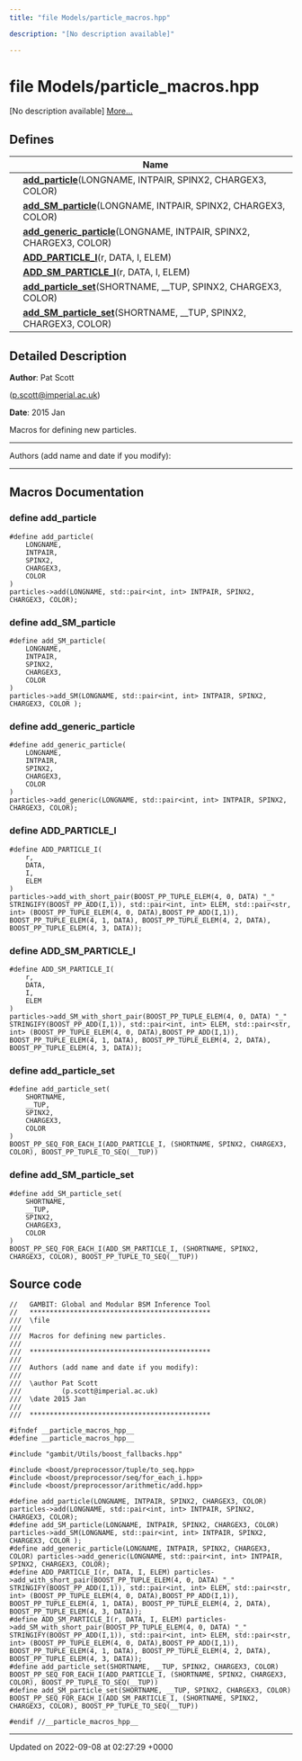 ```yaml
---
title: "file Models/particle_macros.hpp"

description: "[No description available]"

---
```


# file Models/particle_macros.hpp

[No description available] [More...](#detailed-description)

## Defines

|                | Name           |
| -------------- | -------------- |
|  | **[add_particle](/documentation/code/files/particle__macros_8hpp/#define-add-particle)**(LONGNAME, INTPAIR, SPINX2, CHARGEX3, COLOR)  |
|  | **[add_SM_particle](/documentation/code/files/particle__macros_8hpp/#define-add-sm-particle)**(LONGNAME, INTPAIR, SPINX2, CHARGEX3, COLOR)  |
|  | **[add_generic_particle](/documentation/code/files/particle__macros_8hpp/#define-add-generic-particle)**(LONGNAME, INTPAIR, SPINX2, CHARGEX3, COLOR)  |
|  | **[ADD_PARTICLE_I](/documentation/code/files/particle__macros_8hpp/#define-add-particle-i)**(r, DATA, I, ELEM)  |
|  | **[ADD_SM_PARTICLE_I](/documentation/code/files/particle__macros_8hpp/#define-add-sm-particle-i)**(r, DATA, I, ELEM)  |
|  | **[add_particle_set](/documentation/code/files/particle__macros_8hpp/#define-add-particle-set)**(SHORTNAME, __TUP, SPINX2, CHARGEX3, COLOR)  |
|  | **[add_SM_particle_set](/documentation/code/files/particle__macros_8hpp/#define-add-sm-particle-set)**(SHORTNAME, __TUP, SPINX2, CHARGEX3, COLOR)  |

## Detailed Description


**Author**: Pat Scott 

 ([p.scott@imperial.ac.uk](mailto:p.scott@imperial.ac.uk)) 

**Date**: 2015 Jan

Macros for defining new particles.



------------------

Authors (add name and date if you modify):



------------------




## Macros Documentation

### define add_particle

```
#define add_particle(
    LONGNAME,
    INTPAIR,
    SPINX2,
    CHARGEX3,
    COLOR
)
particles->add(LONGNAME, std::pair<int, int> INTPAIR, SPINX2, CHARGEX3, COLOR);
```


### define add_SM_particle

```
#define add_SM_particle(
    LONGNAME,
    INTPAIR,
    SPINX2,
    CHARGEX3,
    COLOR
)
particles->add_SM(LONGNAME, std::pair<int, int> INTPAIR, SPINX2, CHARGEX3, COLOR );
```


### define add_generic_particle

```
#define add_generic_particle(
    LONGNAME,
    INTPAIR,
    SPINX2,
    CHARGEX3,
    COLOR
)
particles->add_generic(LONGNAME, std::pair<int, int> INTPAIR, SPINX2, CHARGEX3, COLOR);
```


### define ADD_PARTICLE_I

```
#define ADD_PARTICLE_I(
    r,
    DATA,
    I,
    ELEM
)
particles->add_with_short_pair(BOOST_PP_TUPLE_ELEM(4, 0, DATA) "_" STRINGIFY(BOOST_PP_ADD(I,1)), std::pair<int, int> ELEM, std::pair<str, int> (BOOST_PP_TUPLE_ELEM(4, 0, DATA),BOOST_PP_ADD(I,1)), BOOST_PP_TUPLE_ELEM(4, 1, DATA), BOOST_PP_TUPLE_ELEM(4, 2, DATA), BOOST_PP_TUPLE_ELEM(4, 3, DATA));
```


### define ADD_SM_PARTICLE_I

```
#define ADD_SM_PARTICLE_I(
    r,
    DATA,
    I,
    ELEM
)
particles->add_SM_with_short_pair(BOOST_PP_TUPLE_ELEM(4, 0, DATA) "_" STRINGIFY(BOOST_PP_ADD(I,1)), std::pair<int, int> ELEM, std::pair<str, int> (BOOST_PP_TUPLE_ELEM(4, 0, DATA),BOOST_PP_ADD(I,1)), BOOST_PP_TUPLE_ELEM(4, 1, DATA), BOOST_PP_TUPLE_ELEM(4, 2, DATA), BOOST_PP_TUPLE_ELEM(4, 3, DATA));
```


### define add_particle_set

```
#define add_particle_set(
    SHORTNAME,
    __TUP,
    SPINX2,
    CHARGEX3,
    COLOR
)
BOOST_PP_SEQ_FOR_EACH_I(ADD_PARTICLE_I, (SHORTNAME, SPINX2, CHARGEX3, COLOR), BOOST_PP_TUPLE_TO_SEQ(__TUP))
```


### define add_SM_particle_set

```
#define add_SM_particle_set(
    SHORTNAME,
    __TUP,
    SPINX2,
    CHARGEX3,
    COLOR
)
BOOST_PP_SEQ_FOR_EACH_I(ADD_SM_PARTICLE_I, (SHORTNAME, SPINX2, CHARGEX3, COLOR), BOOST_PP_TUPLE_TO_SEQ(__TUP))
```


## Source code

```
//   GAMBIT: Global and Modular BSM Inference Tool
//   *********************************************
///  \file
///
///  Macros for defining new particles.
///
///  *********************************************
///
///  Authors (add name and date if you modify):
///   
///  \author Pat Scott  
///          (p.scott@imperial.ac.uk)
///  \date 2015 Jan
///
///  *********************************************

#ifndef __particle_macros_hpp__
#define __particle_macros_hpp__

#include "gambit/Utils/boost_fallbacks.hpp"

#include <boost/preprocessor/tuple/to_seq.hpp>
#include <boost/preprocessor/seq/for_each_i.hpp>
#include <boost/preprocessor/arithmetic/add.hpp>

#define add_particle(LONGNAME, INTPAIR, SPINX2, CHARGEX3, COLOR) particles->add(LONGNAME, std::pair<int, int> INTPAIR, SPINX2, CHARGEX3, COLOR);
#define add_SM_particle(LONGNAME, INTPAIR, SPINX2, CHARGEX3, COLOR) particles->add_SM(LONGNAME, std::pair<int, int> INTPAIR, SPINX2, CHARGEX3, COLOR );
#define add_generic_particle(LONGNAME, INTPAIR, SPINX2, CHARGEX3, COLOR) particles->add_generic(LONGNAME, std::pair<int, int> INTPAIR, SPINX2, CHARGEX3, COLOR);
#define ADD_PARTICLE_I(r, DATA, I, ELEM) particles->add_with_short_pair(BOOST_PP_TUPLE_ELEM(4, 0, DATA) "_" STRINGIFY(BOOST_PP_ADD(I,1)), std::pair<int, int> ELEM, std::pair<str, int> (BOOST_PP_TUPLE_ELEM(4, 0, DATA),BOOST_PP_ADD(I,1)), BOOST_PP_TUPLE_ELEM(4, 1, DATA), BOOST_PP_TUPLE_ELEM(4, 2, DATA), BOOST_PP_TUPLE_ELEM(4, 3, DATA));
#define ADD_SM_PARTICLE_I(r, DATA, I, ELEM) particles->add_SM_with_short_pair(BOOST_PP_TUPLE_ELEM(4, 0, DATA) "_" STRINGIFY(BOOST_PP_ADD(I,1)), std::pair<int, int> ELEM, std::pair<str, int> (BOOST_PP_TUPLE_ELEM(4, 0, DATA),BOOST_PP_ADD(I,1)), BOOST_PP_TUPLE_ELEM(4, 1, DATA), BOOST_PP_TUPLE_ELEM(4, 2, DATA), BOOST_PP_TUPLE_ELEM(4, 3, DATA));
#define add_particle_set(SHORTNAME, __TUP, SPINX2, CHARGEX3, COLOR) BOOST_PP_SEQ_FOR_EACH_I(ADD_PARTICLE_I, (SHORTNAME, SPINX2, CHARGEX3, COLOR), BOOST_PP_TUPLE_TO_SEQ(__TUP))
#define add_SM_particle_set(SHORTNAME, __TUP, SPINX2, CHARGEX3, COLOR) BOOST_PP_SEQ_FOR_EACH_I(ADD_SM_PARTICLE_I, (SHORTNAME, SPINX2, CHARGEX3, COLOR), BOOST_PP_TUPLE_TO_SEQ(__TUP))

#endif //__particle_macros_hpp__
```


-------------------------------

Updated on 2022-09-08 at 02:27:29 +0000
